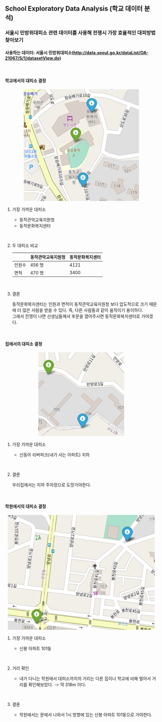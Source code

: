 ## School Exploratory Data Analysis (학교 데이터 분석)

### 서울시 민방위대피소 관련 데이터를 사용해 전쟁시 가장 효율적인 대피방법 찾아보기

#### 사용하는 데이터: 서울시 민방위대피소(http://data.seoul.go.kr/dataList/OA-21067/S/1/datasetView.do)
<br>

#### 학교에서의 대피소 결정
<p align="center">
<img src="./WarEvacuationRoute/JSMiddleSchoolShelter.png">
</p>


1. 가장 가까운 대피소

    - 동작관악교육지원청
    - 동작문화복지센터
<br>

2. 두 대피소 비교

    ||동작관악교육지원청|동작문화복지센터|
    |------|------|-----|
    |인원수|456 명|4121|
    |면적|470 명|3400|
<br>

3. 결론

    동작문화복지센터는 인원과 면적이 동작관악교육지원청 보다 압도적으로 크기 때문에 더 많은 사람을 받을 수 있다. 즉, 다른 사람들과 같이 움직이기 용이하다.
    <br>
    그래서 전쟁이 나면 선생님들께서 후문을 열어주시면 동작문화복지센터로 가야겠다.
<br>


#### 집에서의 대피소 결정
<p align="center">
<img src="./WarEvacuationRoute/HomeShelter.png">
</p>

1. 가장 가까운 대피소

    - 신동아 리버파크(내가 사는 아파트) 지하
<br>

2. 결론

    우리집에서는 지하 주차장으로 도망가야한다.
<br>

#### 학원에서의 대피소 결정
<p align="center">
<img src="./WarEvacuationRoute/CMSShelter.png">
</p>

1. 가장 가까운 대피소

    - 신봉 아파트 101동
<br>

2. 거리 확인
    
    - 내가 다니는 학원에서 대피소까지의 거리는 다른 집이나 학교에 비해 멀어서 거리를 확인해보았다. 
    -> 약 318m 이다.
<br>

3. 결론
    
    - 학원에서는 문에서 나와서 1시 방향에 있는 신봉 아파트 101동으로 가야한다.
